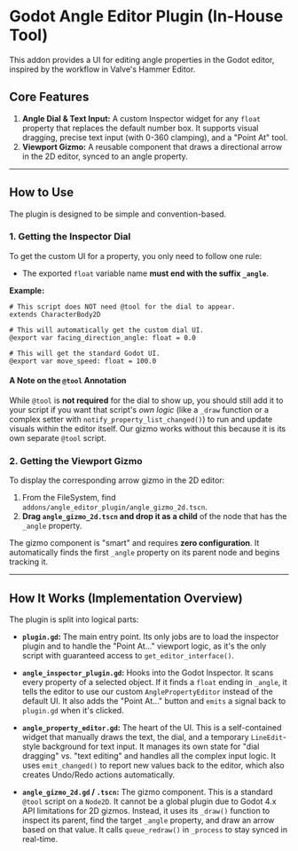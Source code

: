 # Godot Angle Editor Plugin (In-House Tool)

This addon provides a UI for editing angle properties in the Godot editor, inspired by the workflow in Valve's Hammer Editor.

## Core Features

1.  **Angle Dial & Text Input:** A custom Inspector widget for any `float` property that replaces the default number box. It supports visual dragging, precise text input (with 0-360 clamping), and a "Point At" tool.
2.  **Viewport Gizmo:** A reusable component that draws a directional arrow in the 2D editor, synced to an angle property.

---

## How to Use

The plugin is designed to be simple and convention-based.

### 1. Getting the Inspector Dial

To get the custom UI for a property, you only need to follow one rule:

*   The exported `float` variable name **must end with the suffix `_angle`**.

**Example:**

```gdscript
# This script does NOT need @tool for the dial to appear.
extends CharacterBody2D

# This will automatically get the custom dial UI.
@export var facing_direction_angle: float = 0.0

# This will get the standard Godot UI.
@export var move_speed: float = 100.0
```

#### A Note on the `@tool` Annotation

While `@tool` is **not required** for the dial to show up, you should still add it to your script if you want that script's *own logic* (like a `_draw` function or a complex setter with `notify_property_list_changed()`) to run and update visuals within the editor itself. Our gizmo works without this because it is its own separate `@tool` script.

### 2. Getting the Viewport Gizmo

To display the corresponding arrow gizmo in the 2D editor:

1.  From the FileSystem, find `addons/angle_editor_plugin/angle_gizmo_2d.tscn`.
2.  **Drag `angle_gizmo_2d.tscn` and drop it as a child** of the node that has the `_angle` property.

The gizmo component is "smart" and requires **zero configuration**. It automatically finds the first `_angle` property on its parent node and begins tracking it.

---

## How It Works (Implementation Overview)

The plugin is split into logical parts:

*   **`plugin.gd`:** The main entry point. Its only jobs are to load the inspector plugin and to handle the "Point At..." viewport logic, as it's the only script with guaranteed access to `get_editor_interface()`.

*   **`angle_inspector_plugin.gd`:** Hooks into the Godot Inspector. It scans every property of a selected object. If it finds a `float` ending in `_angle`, it tells the editor to use our custom `AnglePropertyEditor` instead of the default UI. It also adds the "Point At..." button and `emits` a signal back to `plugin.gd` when it's clicked.

*   **`angle_property_editor.gd`:** The heart of the UI. This is a self-contained widget that manually draws the text, the dial, and a temporary `LineEdit`-style background for text input. It manages its own state for "dial dragging" vs. "text editing" and handles all the complex input logic. It uses `emit_changed()` to report new values back to the editor, which also creates Undo/Redo actions automatically.

*   **`angle_gizmo_2d.gd` / `.tscn`:** The gizmo component. This is a standard `@tool` script on a `Node2D`. It cannot be a global plugin due to Godot 4.x API limitations for 2D gizmos. Instead, it uses its `_draw()` function to inspect its parent, find the target `_angle` property, and draw an arrow based on that value. It calls `queue_redraw()` in `_process` to stay synced in real-time.
